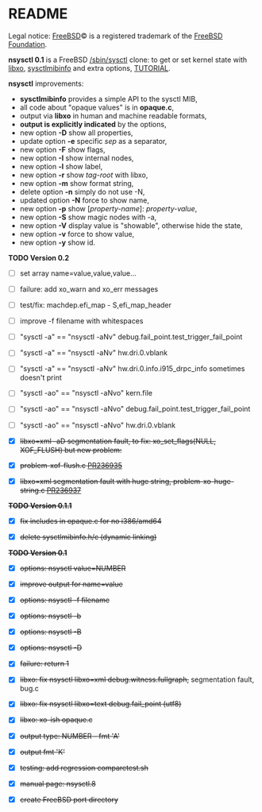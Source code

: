 README
======

Legal notice: [FreeBSD](http://www.freebsd.org)&copy; is a registered trademark of the [FreeBSD Foundation](https://www.freebsdfoundation.org).  

**nsysctl 0.1** is a FreeBSD [/sbin/sysctl](https://man.freebsd.org/sysctl/8) 
clone: to get or set kernel state with [libxo](https://wiki.freebsd.org/LibXo), 
[sysctlmibinfo](https://gitlab.com/alfix/sysctlmibinfo) 
and extra options, [TUTORIAL](http://alfix.gitlab.io/bsd/2019/02/19/nsysctl-tutorial.html).  


**nsysctl** improvements: 

 * **sysctlmibinfo** provides a simple API to the sysctl MIB, 
 * all code about "opaque values" is in **opaque.c**, 
 * output via **libxo** in human and machine readable formats,
 * **output is explicitly indicated** by the options,
 * new option **-D** show all properties,
 * update option **-e** specific _sep_ as a separator,
 * new option **-F** show flags,
 * new option **-I** show internal nodes,
 * new option **-l** show label,
 * new option **-r** show _tag-root_ with libxo,
 * new option **-m** show format string,
 * delete option **-n** simply do not use -N,
 * updated option **-N** force to show name,
 * new option **-p** show [_property-name_]: _property-value_,
 * new option **-S** show magic nodes with -a,
 * new option **-V** display value is "showable", otherwise hide the state,
 * new option **-v** force to show value,
 * new option **-y** show id.


**TODO Version 0.2**

 * [ ] set array name=value,value,value...
 * [ ] failure: add xo\_warn and xo\_err messages
 * [ ] test/fix: machdep.efi\_map - S,efi\_map\_header
 * [ ] improve -f filename with whitespaces
 * [ ] "sysctl -a" == "nsysctl -aNv" debug.fail\_point.test\_trigger\_fail\_point 
 * [ ] "sysctl -a" == "nsysctl -aNv" hw.dri.0.vblank
 * [ ] "sysctl -a" == "nsysctl -aNv" hw.dri.0.info.i915\_drpc\_info sometimes doesn't print
 * [ ] "sysctl -ao" == "nsysctl -aNvo" kern.file
 * [ ] "sysctl -ao" == "nsysctl -aNvo" debug.fail\_point.test\_trigger\_fail\_point
 * [ ] "sysctl -ao" == "nsysctl -aNvo" hw.dri.0.vblank
 * [X] ~~libxo=xml -aD segmentation fault, to fix: xo\_set\_flags(NULL, XOF\_FLUSH) but new problem:~~
 * [X] ~~problem-xof-flush.c [PR236935](https://bugs.freebsd.org/bugzilla/show_bug.cgi?id=236935)~~
 * [X] ~~libxo=xml segmentation fault with huge string, problem-xo-huge-string.c 
         [PR236937](https://bugs.freebsd.org/bugzilla/show_bug.cgi?id=236937)~~


~~**TODO Version 0.1.1**~~

* [X] ~~fix includes in opaque.c for no i386/amd64~~
* [X] ~~delete sysctlmibinfo.h/c (dynamic linking)~~


~~**TODO Version 0.1**~~

 * [X] ~~options: nsysctl value=NUMBER~~
 * [X] ~~improve output for name=value~~
 * [X] ~~options: nsysctl -f filename~~
 * [X] ~~options: nsysctl -b~~
 * [X] ~~options: nsysctl -B~~
 * [X] ~~options: nsysctl -D~~
 * [X] ~~failure: return 1~~
 * [X] ~~libxo: fix nsysctl libxo=xml debug.witness.fullgraph,~~ segmentation fault, bug.c
 * [X] ~~libxo: fix nsysctl libxo=text debug.fail\_point  (utf8)~~
 * [X] ~~libxo: xo-ish opaque.c~~
 * [X] ~~output type: NUMBER - fmt 'A'~~
 * [X] ~~output fmt 'K'~~
 * [X] ~~testing: add regression comparetest.sh~~
 * [X] ~~manual page: nsysctl.8~~
 * [X] ~~create FreeBSD port directory~~

